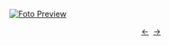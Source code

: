 [![Foto Preview](preview/n313.avif)](https://20essentials.github.io/project-000-313)

<div align="center" style="display: flex; justify-content: center;">
  <a  href="https://github.com/20essentials/project-000-312" target="_blank">&#8592;</a>
  &nbsp;&nbsp;
  <a  href="https://github.com/20essentials/project-000-314" target="_blank">&#8594;</a>
</div>
